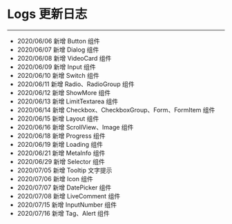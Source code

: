 # Logs 更新日志

---

- 2020/06/06 新增 Button 组件
- 2020/06/07 新增 Dialog 组件
- 2020/06/08 新增 VideoCard 组件
- 2020/06/09 新增 Input 组件
- 2020/06/10 新增 Switch 组件
- 2020/06/11 新增 Radio、RadioGroup 组件
- 2020/06/12 新增 ShowMore 组件
- 2020/06/13 新增 LimitTextarea 组件
- 2020/06/14 新增 Checkbox、CheckboxGroup、Form、FormItem 组件
- 2020/06/15 新增 Layout 组件
- 2020/06/16 新增 ScrollView、Image 组件
- 2020/06/18 新增 Progress 组件
- 2020/06/19 新增 Loading 组件
- 2020/06/21 新增 MetaInfo 组件
- 2020/06/29 新增 Selector 组件
- 2020/07/05 新增 Tooltip 文字提示
- 2020/07/06 新增 Icon 组件
- 2020/07/07 新增 DatePicker 组件
- 2020/07/08 新增 LiveComment 组件
- 2020/07/15 新增 InputNumber 组件
- 2020/07/16 新增 Tag、Alert 组件
